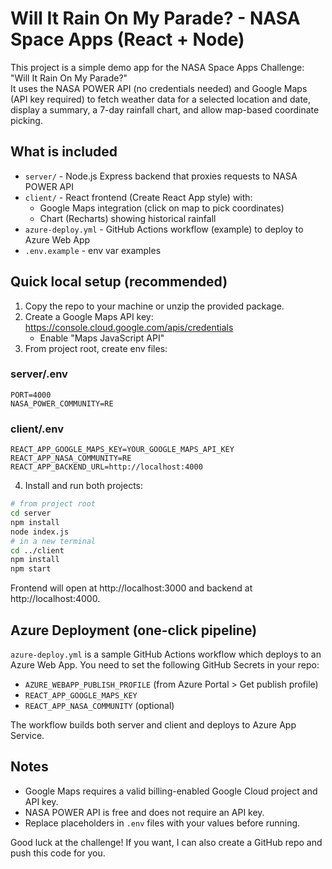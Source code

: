 # Will It Rain On My Parade? - NASA Space Apps (React + Node)

This project is a simple demo app for the NASA Space Apps Challenge:
"Will It Rain On My Parade?"  
It uses the NASA POWER API (no credentials needed) and Google Maps (API key required)
to fetch weather data for a selected location and date, display a summary, a 7-day rainfall chart,
and allow map-based coordinate picking.

## What is included
- `server/` - Node.js Express backend that proxies requests to NASA POWER API
- `client/` - React frontend (Create React App style) with:
  - Google Maps integration (click on map to pick coordinates)
  - Chart (Recharts) showing historical rainfall
- `azure-deploy.yml` - GitHub Actions workflow (example) to deploy to Azure Web App
- `.env.example` - env var examples

## Quick local setup (recommended)
1. Copy the repo to your machine or unzip the provided package.
2. Create a Google Maps API key: https://console.cloud.google.com/apis/credentials
   - Enable "Maps JavaScript API"
3. From project root, create env files:

### server/.env
```
PORT=4000
NASA_POWER_COMMUNITY=RE
```

### client/.env
```
REACT_APP_GOOGLE_MAPS_KEY=YOUR_GOOGLE_MAPS_API_KEY
REACT_APP_NASA_COMMUNITY=RE
REACT_APP_BACKEND_URL=http://localhost:4000
```

4. Install and run both projects:
```bash
# from project root
cd server
npm install
node index.js
# in a new terminal
cd ../client
npm install
npm start
```

Frontend will open at http://localhost:3000 and backend at http://localhost:4000.

## Azure Deployment (one-click pipeline)
`azure-deploy.yml` is a sample GitHub Actions workflow which deploys to an Azure Web App.
You need to set the following GitHub Secrets in your repo:
- `AZURE_WEBAPP_PUBLISH_PROFILE` (from Azure Portal > Get publish profile)
- `REACT_APP_GOOGLE_MAPS_KEY`
- `REACT_APP_NASA_COMMUNITY` (optional)

The workflow builds both server and client and deploys to Azure App Service.

## Notes
- Google Maps requires a valid billing-enabled Google Cloud project and API key.
- NASA POWER API is free and does not require an API key.
- Replace placeholders in `.env` files with your values before running.

Good luck at the challenge! If you want, I can also create a GitHub repo and push this code for you.
